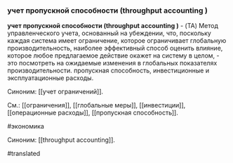### учет пропускной способности (throughput accounting )

**учет пропускной способности (throughput accounting )** - (TA) Метод управленческого учета, основанный на убеждении, что, поскольку каждая система имеет ограничение, которое ограничивает глобальную производительность, наиболее эффективный способ оценить влияние, которое любое предлагаемое действие окажет на систему в целом, - это посмотреть на ожидаемые изменения в глобальных показателях производительности. пропускная способность, инвестиционные и эксплуатационные расходы.

Синоним: [[учет ограничений]].

См.: [[ограничения]], [[глобальные меры]], [[инвестиции]], [[операционные расходы]], [[пропускная способность]].

#экономика

Синоним: [[throughput accounting]].

#translated
